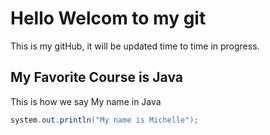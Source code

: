 # Hello Welcom to my git
This is my gitHub, it will be updated time to time in progress.


## My Favorite Course is Java
This is how we say My name in Java
```java
system.out.println("My name is Michelle");
